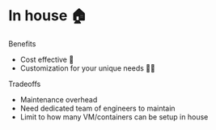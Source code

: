 # In house 🏠

Benefits

- Cost effective 🤑
- Customization for your unique needs 👨‍💻

Tradeoffs

- Maintenance overhead
- Need dedicated team of engineers to maintain
- Limit to how many VM/containers can be setup in house
